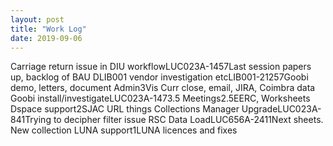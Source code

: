 ```yaml
---
layout: post
title: "Work Log"
date: 2019-09-06
---
```

<tr><td>Carriage return issue in DIU workflow</td><td>LUC023A-145</td><td>7</td><td>Last session papers up, backlog of BAU</td></tr>
<tr><td>DLIB001 vendor investigation etc</td><td>LIB001-2125</td><td>7</td><td>Goobi demo, letters, document</td></tr>
<tr><td>Admin</td><td></td><td>3</td><td>Vis Curr close, email, JIRA, Coimbra data</td></tr>
<tr><td>Goobi install/investigate</td><td>LUC023A-147</td><td>3.5</td><td></td></tr>
<tr><td>Meetings</td><td></td><td>2.5</td><td>EERC, Worksheets</td></tr>
<tr><td>Dspace support</td><td></td><td>2</td><td>SJAC URL things</td></tr>
<tr><td>Collections Manager Upgrade</td><td>LUC023A-84</td><td>1</td><td>Trying to decipher filter issue</td></tr>
<tr><td>RSC Data Load</td><td>LUC656A-241</td><td>1</td><td>Next sheets. New collection</td></tr>
<tr><td>LUNA support</td><td></td><td>1</td><td>LUNA  licences and fixes</td></tr>
